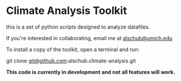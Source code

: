 # Climate Analysis Toolkit

this is a set of python scripts designed to analyze datafiles.

If you're interested in collaborating, email me at alschub@umich.edu

To install a copy of the toolkit, open a terminal and run:

git clone git@github.com:alschub.climate-analysis.git

**This code is currently in development and not all features will work.**
